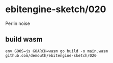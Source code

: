 # ebitengine-sketch/020

Perlin noise

## build wasm

```
env GOOS=js GOARCH=wasm go build -o main.wasm github.com/demouth/ebitengine-sketch/020
```
